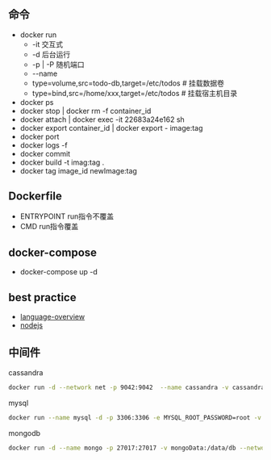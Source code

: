 #

## 命令

- docker run
  - -it 交互式
  - -d 后台运行
  - -p | -P 随机端口
  - --name
  - type=volume,src=todo-db,target=/etc/todos # 挂载数据卷
  - type=bind,src=/home/xxx,target=/etc/todos # 挂载宿主机目录
- docker ps
- docker stop | docker rm -f container_id
- docker attach | docker exec -it 22683a24e162 sh
- docker export container_id | docker export - image:tag
- docker port
- docker logs -f
- docker commit
- docker build -t imag:tag .
- docker tag image_id newImage:tag

## Dockerfile

- ENTRYPOINT run指令不覆盖
- CMD run指令覆盖

## docker-compose

- docker-compose up -d

## best practice

- [language-overview](https://docs.docker.com/language/)
- [nodejs](https://nodejs.org/en/docs/guides/nodejs-docker-webapp/)

## 中间件

cassandra

```bash
docker run -d --network net -p 9042:9042  --name cassandra -v cassandra:/var/lib/cassandra cassandra
```

mysql

```bash
docker run --name mysql -d -p 3306:3306 -e MYSQL_ROOT_PASSWORD=root -v mysqlData:/var/lib/mysql --network net --network-alias mysql  mysql:8.0
```

mongodb

```bash
docker run -d --name mongo -p 27017:27017 -v mongoData:/data/db --network net --network-alias mongo mongo
```
